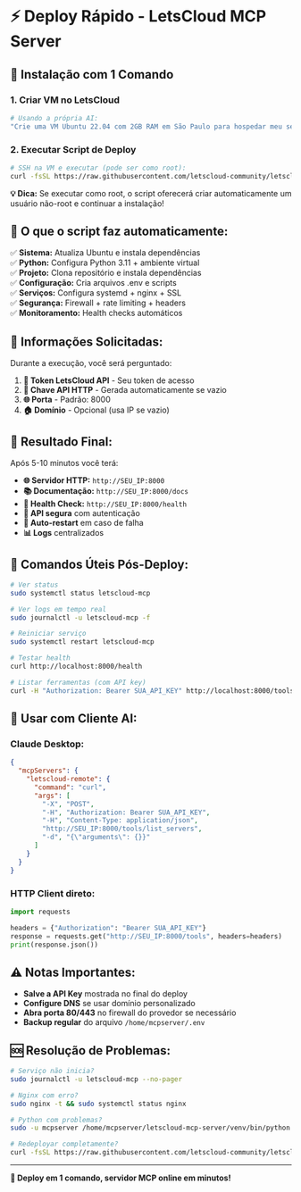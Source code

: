 # ⚡ Deploy Rápido - LetsCloud MCP Server

## 🚀 **Instalação com 1 Comando**

### **1. Criar VM no LetsCloud**
```bash
# Usando a própria AI:
"Crie uma VM Ubuntu 22.04 com 2GB RAM em São Paulo para hospedar meu servidor MCP"
```

### **2. Executar Script de Deploy**
```bash
# SSH na VM e executar (pode ser como root):
curl -fsSL https://raw.githubusercontent.com/letscloud-community/letscloud-mcp-server/refs/heads/main/scripts/deploy_pt.sh | bash
```

**💡 Dica:** Se executar como root, o script oferecerá criar automaticamente um usuário não-root e continuar a instalação!

## 🎯 **O que o script faz automaticamente:**

✅ **Sistema:** Atualiza Ubuntu e instala dependências  
✅ **Python:** Configura Python 3.11 + ambiente virtual  
✅ **Projeto:** Clona repositório e instala dependências  
✅ **Configuração:** Cria arquivos .env e scripts  
✅ **Serviços:** Configura systemd + nginx + SSL  
✅ **Segurança:** Firewall + rate limiting + headers  
✅ **Monitoramento:** Health checks automáticos  

## 📝 **Informações Solicitadas:**

Durante a execução, você será perguntado:

1. **🔑 Token LetsCloud API** - Seu token de acesso  
2. **🔐 Chave API HTTP** - Gerada automaticamente se vazio  
3. **🌐 Porta** - Padrão: 8000  
4. **🏠 Domínio** - Opcional (usa IP se vazio)  

## 🎉 **Resultado Final:**

Após 5-10 minutos você terá:

- **🌐 Servidor HTTP:** `http://SEU_IP:8000`
- **📚 Documentação:** `http://SEU_IP:8000/docs`  
- **💊 Health Check:** `http://SEU_IP:8000/health`
- **🔐 API segura** com autenticação
- **🔄 Auto-restart** em caso de falha
- **📊 Logs** centralizados

## 🔧 **Comandos Úteis Pós-Deploy:**

```bash
# Ver status
sudo systemctl status letscloud-mcp

# Ver logs em tempo real  
sudo journalctl -u letscloud-mcp -f

# Reiniciar serviço
sudo systemctl restart letscloud-mcp

# Testar health
curl http://localhost:8000/health

# Listar ferramentas (com API key)
curl -H "Authorization: Bearer SUA_API_KEY" http://localhost:8000/tools
```

## 🚀 **Usar com Cliente AI:**

### **Claude Desktop:**
```json
{
  "mcpServers": {
    "letscloud-remote": {
      "command": "curl",
      "args": [
        "-X", "POST", 
        "-H", "Authorization: Bearer SUA_API_KEY",
        "-H", "Content-Type: application/json",
        "http://SEU_IP:8000/tools/list_servers",
        "-d", "{\"arguments\": {}}"
      ]
    }
  }
}
```

### **HTTP Client direto:**
```python
import requests

headers = {"Authorization": "Bearer SUA_API_KEY"}
response = requests.get("http://SEU_IP:8000/tools", headers=headers)
print(response.json())
```

## ⚠️ **Notas Importantes:**

- **Salve a API Key** mostrada no final do deploy
- **Configure DNS** se usar domínio personalizado  
- **Abra porta 80/443** no firewall do provedor se necessário
- **Backup regular** do arquivo `/home/mcpserver/.env`

## 🆘 **Resolução de Problemas:**

```bash
# Serviço não inicia?
sudo journalctl -u letscloud-mcp --no-pager

# Nginx com erro?
sudo nginx -t && sudo systemctl status nginx

# Python com problemas?
sudo -u mcpserver /home/mcpserver/letscloud-mcp-server/venv/bin/python -c "import letscloud_mcp_server; print('OK')"

# Redeployar completamente?
curl -fsSL https://raw.githubusercontent.com/letscloud-community/letscloud-mcp-server/refs/heads/main/scripts/deploy_pt.sh | bash
```

---

**🎯 Deploy em 1 comando, servidor MCP online em minutos!** 